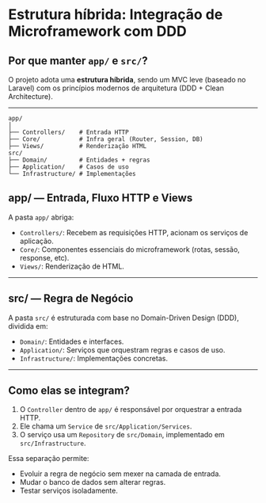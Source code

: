 # Estrutura híbrida: Integração de Microframework com DDD

## Por que manter `app/` e `src/`?

O projeto adota uma **estrutura híbrida**, sendo um MVC leve (baseado no Laravel) com os princípios modernos de arquitetura (DDD + Clean Architecture).

---

```
app/
│
├── Controllers/    # Entrada HTTP
├── Core/           # Infra geral (Router, Session, DB)
├── Views/          # Renderização HTML
src/
├── Domain/         # Entidades + regras
├── Application/    # Casos de uso
└── Infrastructure/ # Implementações
```

## app/ — Entrada, Fluxo HTTP e Views 

A pasta `app/` abriga:

- `Controllers/`: Recebem as requisições HTTP, acionam os serviços de aplicação.
- `Core/`: Componentes essenciais do microframework (rotas, sessão, response, etc).
- `Views/`: Renderização de HTML.

---

## src/ — Regra de Negócio

A pasta `src/` é estruturada com base no Domain-Driven Design (DDD), dividida em:

- `Domain/`: Entidades e interfaces.
- `Application/`: Serviços que orquestram regras e casos de uso.
- `Infrastructure/`: Implementações concretas.

---

## Como elas se integram?

1. O `Controller` dentro de `app/` é responsável por orquestrar a entrada HTTP.
2. Ele chama um `Service` de `src/Application/Services`.
3. O serviço usa um `Repository` de `src/Domain`, implementado em `src/Infrastructure`.

Essa separação permite:
- Evoluir a regra de negócio sem mexer na camada de entrada.
- Mudar o banco de dados sem alterar regras.
- Testar serviços isoladamente.

